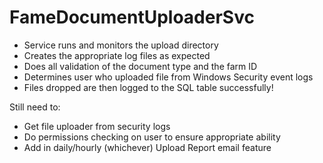 # FameDocumentUploaderSvc


- Service runs and monitors the upload directory
- Creates the appropriate log files as expected
- Does all validation of the document type and the farm ID
- Determines user who uploaded file from Windows Security event logs
- Files dropped are then logged to the SQL table successfully!

Still need to:
- Get file uploader from security logs
- Do permissions checking on user to ensure appropriate ability
- Add in daily/hourly (whichever) Upload Report email feature
